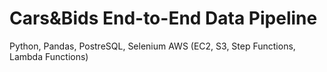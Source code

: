 # Cars&Bids End-to-End Data Pipeline
Python, Pandas, PostreSQL, Selenium AWS (EC2, S3, Step Functions, Lambda Functions)